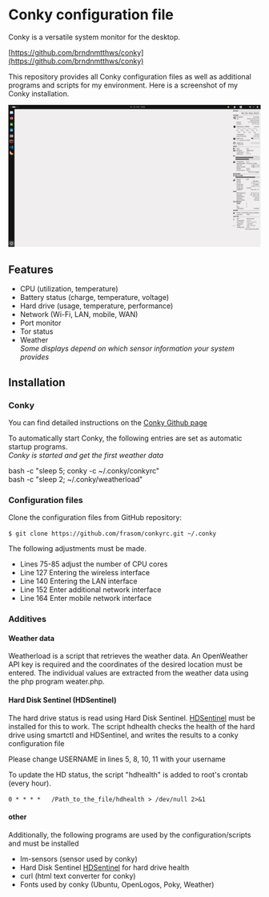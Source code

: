 # Conky configuration file

Conky is a versatile system monitor for the desktop.

[https://github.com/brndnmtthws/conky](https://github.com/brndnmtthws/conky)

This repository provides all Conky configuration files as well as additional programs and scripts for my environment.
Here is a screenshot of my Conky installation.

![Conky](./images/screenshot.png)


## Features
* CPU (utilization, temperature)
* Battery status (charge, temperature, voltage)
* Hard drive (usage, temperature, performance)
* Network (Wi-Fi, LAN, mobile, WAN)
* Port monitor
* Tor status
* Weather  
_Some displays depend on which sensor information your system provides_

## Installation

### Conky
You can find detailed instructions on the [Conky Github page](https://github.com/brndnmtthws/conky)

To automatically start Conky, the following entries are set as automatic startup programs.  
_Conky is started and get the first weather data_

bash -c "sleep 5; conky -c ~/.conky/conkyrc"  
bash -c "sleep 2; ~/.conky/weatherload"

### Configuration files
Clone the configuration files from GitHub repository:

``
$ git clone https://github.com/frasom/conkyrc.git ~/.conky
``

The following adjustments must be made.
* Lines 75-85 adjust the number of CPU cores
* Line 127 Entering the wireless interface
* Line 140 Entering the LAN interface
* Line 152 Enter additional network interface
* Line 164 Enter mobile network interface
  
### Additives

#### Weather data

Weatherload is a script that retrieves the weather data. An OpenWeather API key is required and the coordinates of the desired location must be entered.
The individual values ​​are extracted from the weather data using the php program weater.php.

#### Hard Disk Sentinel (HDSentinel)

The hard drive status is read using Hard Disk Sentinel. [HDSentinel](https://www.hdsentinel.com/) must be installed for this to work.
The script hdhealth checks the health of the hard drive using smartctl and HDSentinel, and writes the results to a conky configuration file

Please change USERNAME in lines 5, 8, 10, 11 with your username

To update the HD status, the script "hdhealth" is added to root's crontab (every hour).

``
0 * * * *	/Path_to_the_file/hdhealth > /dev/null 2>&1
``

#### other

Additionally, the following programs are used by the configuration/scripts and must be installed

* lm-sensors (sensor used by conky)
* Hard Disk Sentinel [HDSentinel](https://www.hdsentinel.com/download.php) for hard drive health
* curl (html text converter for conky)
* Fonts used by conky (Ubuntu, OpenLogos, Poky, Weather)




